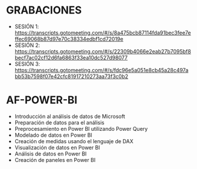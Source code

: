 # GRABACIONES

- SESIÓN 1: https://transcripts.gotomeeting.com/#/s/8a475bcb87114fda91bec3fee7effec69068b87d97e70c38334edbf1cd72019e
- SESIÓN 2: https://transcripts.gotomeeting.com/#/s/22309b4066e2eab27b7095bf8becf7ac02cf12d6fa6863f33ea10dc527d98077
- SESIÓN 3: https://transcripts.gotomeeting.com/#/s/fdc96e5a051e8cb45a28c497abb53b7598f07e42cfc81917210273aa73f3c0b2

# AF-POWER-BI

- Introducción al análisis de datos de Microsoft
- Preparación de datos para el análisis
- Preprocesamiento en Power BI utilizando Power Query
- Modelado de datos en Power BI
- Creación de medidas usando el lenguaje de DAX
- Visualización de datos en Power BI
- Análisis de datos en Power BI
- Creación de paneles en Power BI
